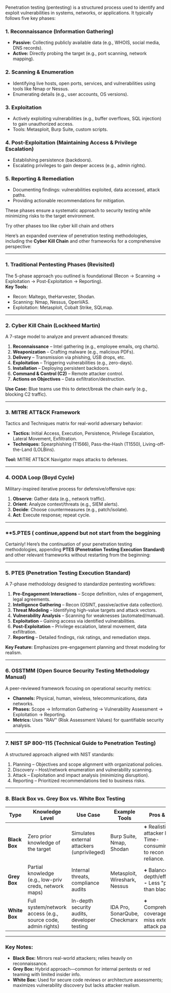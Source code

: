 Penetration testing (pentesting) is a structured process used to identify and exploit vulnerabilities in systems, networks, or applications. It typically follows five key phases:

### **1. Reconnaissance (Information Gathering)**  
- **Passive:** Collecting publicly available data (e.g., WHOIS, social media, DNS records).  
- **Active:** Directly probing the target (e.g., port scanning, network mapping).  

### **2. Scanning & Enumeration**  
- Identifying live hosts, open ports, services, and vulnerabilities using tools like Nmap or Nessus.  
- Enumerating details (e.g., user accounts, OS versions).  

### **3. Exploitation**  
- Actively exploiting vulnerabilities (e.g., buffer overflows, SQL injection) to gain unauthorized access.  
- Tools: Metasploit, Burp Suite, custom scripts.  

### **4. Post-Exploitation (Maintaining Access & Privilege Escalation)**  
- Establishing persistence (backdoors).  
- Escalating privileges to gain deeper access (e.g., admin rights).  

### **5. Reporting & Remediation**  
- Documenting findings: vulnerabilities exploited, data accessed, attack paths.  
- Providing actionable recommendations for mitigation.  

These phases ensure a systematic approach to security testing while minimizing risks to the target environment.

Try other phases too like cyber kill chain and others


Here’s an expanded overview of penetration testing methodologies, including the **Cyber Kill Chain** and other frameworks for a comprehensive perspective:

---

### **1. Traditional Pentesting Phases (Revisited)**  
The 5-phase approach you outlined is foundational (Recon → Scanning → Exploitation → Post-Exploitation → Reporting).  
**Key Tools:**  
- Recon: Maltego, theHarvester, Shodan.  
- Scanning: Nmap, Nessus, OpenVAS.  
- Exploitation: Metasploit, Cobalt Strike, SQLmap.  

---

### **2. Cyber Kill Chain (Lockheed Martin)**  
A 7-stage model to analyze and prevent advanced threats:  
1. **Reconnaissance** – Intel gathering (e.g., employee emails, org charts).  
2. **Weaponization** – Crafting malware (e.g., malicious PDFs).  
3. **Delivery** – Transmission via phishing, USB drops, etc.  
4. **Exploitation** – Triggering vulnerabilities (e.g., zero-days).  
5. **Installation** – Deploying persistent backdoors.  
6. **Command & Control (C2)** – Remote attacker control.  
7. **Actions on Objectives** – Data exfiltration/destruction.  

**Use Case:** Blue teams use this to detect/break the chain early (e.g., blocking C2 traffic).  

---

### **3. MITRE ATT&CK Framework**  
Tactics and Techniques matrix for real-world adversary behavior:  
- **Tactics:** Initial Access, Execution, Persistence, Privilege Escalation, Lateral Movement, Exfiltration.  
- **Techniques:** Spearphishing (T1566), Pass-the-Hash (T1550), Living-off-the-Land (LOLBins).  

**Tool:** MITRE ATT&CK Navigator maps attacks to defenses.

---

### **4. OODA Loop (Boyd Cycle)**  
Military-inspired iterative process for defensive/offensive ops:  
1. **Observe**: Gather data (e.g., network traffic).  
2. **Orient**: Analyze context/threats (e.g., SIEM alerts).  
3. **Decide**: Choose countermeasures (e.g., patch/isolate).   
4. **Act**: Execute response; repeat cycle.

---

### **5.PTES ( continue,append but not start from the beggining

 Certainly! Here’s the continuation of your penetration testing methodologies, appending **PTES (Penetration Testing Execution Standard)** and other relevant frameworks without restarting from the beginning:

---

### **5. PTES (Penetration Testing Execution Standard)**  
A 7-phase methodology designed to standardize pentesting workflows:  
1. **Pre-Engagement Interactions** – Scope definition, rules of engagement, legal agreements.  
2. **Intelligence Gathering** – Recon (OSINT, passive/active data collection).  
3. **Threat Modeling** – Identifying high-value targets and attack vectors.  
4. **Vulnerability Analysis** – Scanning for weaknesses (automated/manual).  
5. **Exploitation** – Gaining access via identified vulnerabilities.  
6. **Post-Exploitation** – Privilege escalation, lateral movement, data exfiltration.  
7. **Reporting** – Detailed findings, risk ratings, and remediation steps.  

**Key Feature:** Emphasizes pre-engagement planning and threat modeling for realism.

---

### **6. OSSTMM (Open Source Security Testing Methodology Manual)**  
A peer-reviewed framework focusing on operational security metrics:  
- **Channels:** Physical, human, wireless, telecommunications, data networks.  
- **Phases:** Scope → Information Gathering → Vulnerability Assessment → Exploitation → Reporting.  
- **Metrics:** Uses "RAV" (Risk Assessment Values) for quantifiable security analysis.

---

### **7. NIST SP 800-115 (Technical Guide to Penetration Testing)**  
A structured approach aligned with NIST standards:  
1. Planning – Objectives and scope alignment with organizational policies.  
2. Discovery – Host/network enumeration and vulnerability scanning.  
3. Attack – Exploitation and impact analysis (minimizing disruption).  
4. Reporting – Prioritized recommendations tied to business risks.


---

### **8. Black Box vs. Grey Box vs. White Box Testing**  

| Type       | Knowledge Level                        | Use Case                                      | Example Tools               | Pros & Cons |
|------------|----------------------------------------|-----------------------------------------------|-----------------------------|-------------|
| **Black Box** | Zero prior knowledge of the target     | Simulates external attackers (unprivileged)  | Burp Suite, Nmap, Shodan    | **+** Realistic attacker POV; **-** Time-consuming due to recon reliance. |
| **Grey Box**  | Partial knowledge (e.g., low-priv creds, network maps) | Internal threats, compliance audits          | Metasploit, Wireshark, Nessus | **+** Balanced depth/efficiency; **-** Less "pure" than black box. |
| **White Box** | Full system/network access (e.g., source code, admin rights) | In-depth security audits, developer testing  | IDA Pro, SonarQube, Checkmarx | **+** Comprehensive coverage; **-** May miss external attack paths. |

---

### **Key Notes:**  
- **Black Box:** Mirrors real-world attackers; relies heavily on reconnaissance.  
- **Grey Box:** Hybrid approach—common for internal pentests or red teaming with limited insider info.  
- **White Box:** Used for secure code reviews or architecture assessments; maximizes vulnerability discovery but lacks attacker realism.  

